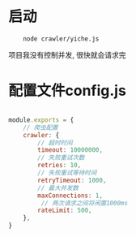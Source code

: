 # 启动
```
    node crawler/yiche.js
```

项目我没有控制并发, 很快就会请求完

# 配置文件config.js

```JavaScript

module.exports = {
    // 爬虫配置
    crawler: {
        // 超时时间
        timeout: 10000000,
        // 失败重试次数
        retries: 10,
        // 失败重试等待时间
        retryTimeout: 1000,
        // 最大并发数
        maxConnections: 1,
         // 两次请求之间将闲置1000ms
        rateLimit: 500,
    },
}
```
